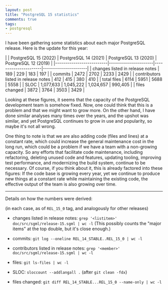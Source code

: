 ```yaml
---
layout: post
title: "PostgreSQL 15 statistics"
comments: true
tags:
- postgresql
---
```


I have been gathering some statistics about each major PostgreSQL
release.  Here is the update for this year:

|                          | PostgreSQL 15 (2022) | PostgreSQL 14 (2021) | PostgreSQL 13 (2020) | PostgreSQL 12 (2019) |
|--------------------------|----------------------|----------------------|----------------------|
| changes listed in release notes |  189 |  229 |  183 |  197 |
| commits                  | 2472 | 2702 | 2233 | 2429 |
| contributors listed in release notes |  412 |  415 |  380 |  410 |
| total files              | 6114 | 5951 | 5688 | 5558 |
| SLOC                     | 1,077,633 | 1,045,222 | 1,024,657 | 990,405 |
| files changed            | 3872 | 3764 | 3503 | 3429 |

Looking at these figures, it seems that the capacity of the PostgreSQL
development team is somehow fixed.  Now, one could think that this is
a problem and that we might want to grow more.  On the other hand, I
have done similar analyses many times over the years, and the upshot
was similar, and yet PostgreSQL continues to grow in use and
popularity, so maybe it's not all wrong.

One thing to note is that we are also adding code (files and lines) at
a constant rate, which could increase the general maintenance cost in
the long run, which could be a problem if we have a team with a
non-growing capacity.  So any efforts that facilitate code
maintenance, including refactoring, deleting unused code and features,
updating tooling, improving test performance, and modernizing the
build system, continue to be necessary.  Of course, if you think about
it, this is already factored into these figures: If the code base is
growing every year, yet we continue to produce new things at a
constant rate while maintaining the existing code, the effective
output of the team is also growing over time.

---

Details on how the numbers were derived:

(in each case, as of `REL_15_0` tag, and analogously for other
releases)

- changes listed in release notes: `grep '<listitem>'
  doc/src/sgml/release-15.sgml | wc -l` (This possibly counts the
  "major items" at the top double, but it's close enough.)

- commits: `git log --oneline REL_14_STABLE..REL_15_0 | wc -l`

- contributors listed in release notes: `grep '<member>'
  doc/src/sgml/release-15.sgml | wc -l`

- files: `git ls-files | wc -l`

- SLOC: `sloccount --addlangall .` (after `git clean -fdx`)

- files changed: `git diff REL_14_STABLE...REL_15_0 --name-only | wc -l`
